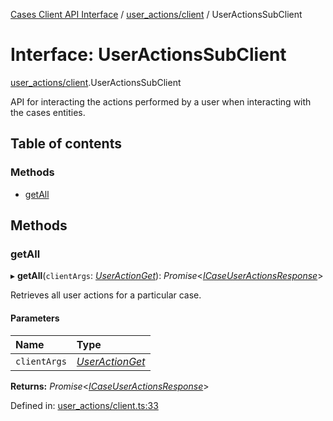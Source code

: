 [Cases Client API Interface](../server_client_api.md) / [user_actions/client](../modules/user_actions_client.md) / UserActionsSubClient

# Interface: UserActionsSubClient

[user_actions/client](../modules/user_actions_client.md).UserActionsSubClient

API for interacting the actions performed by a user when interacting with the cases entities.

## Table of contents

### Methods

- [getAll](user_actions_client.useractionssubclient.md#getall)

## Methods

### getAll

▸ **getAll**(`clientArgs`: [*UserActionGet*](user_actions_client.useractionget.md)): *Promise*<[*ICaseUserActionsResponse*](typedoc_interfaces.icaseuseractionsresponse.md)\>

Retrieves all user actions for a particular case.

#### Parameters

| Name | Type |
| :------ | :------ |
| `clientArgs` | [*UserActionGet*](user_actions_client.useractionget.md) |

**Returns:** *Promise*<[*ICaseUserActionsResponse*](typedoc_interfaces.icaseuseractionsresponse.md)\>

Defined in: [user_actions/client.ts:33](https://github.com/jonathan-buttner/kibana/blob/74ceeee50da/x-pack/plugins/cases/server/client/user_actions/client.ts#L33)
